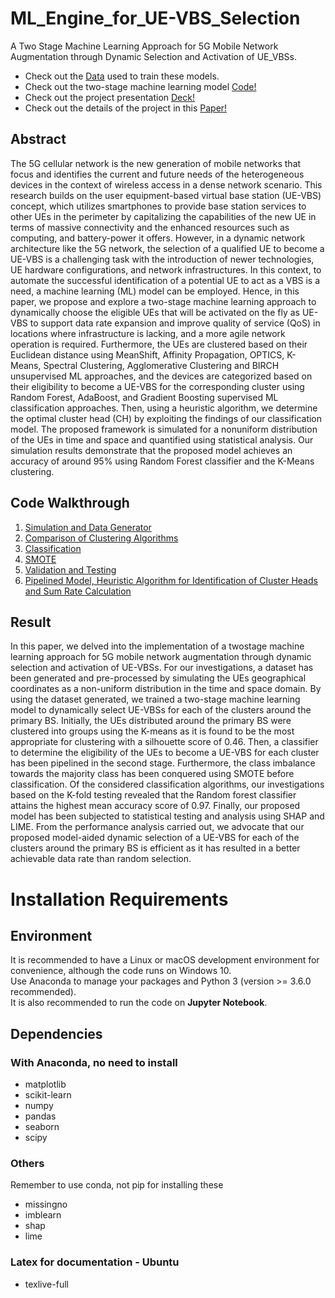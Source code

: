 # ML_Engine_for_UE-VBS_Selection
A Two Stage Machine Learning Approach for 5G Mobile Network Augmentation through Dynamic Selection and Activation of UE_VBSs.

- Check out the [Data](./master_simulation_1000_2500.csv) used to train these models.
- Check out the two-stage machine learning model [Code!](./06-Cluster_Head_and_Sum_Rate_Calculation.ipynb)
- Check out the project presentation [Deck!](./Docs/PPT-Review.pdf)
- Check out the details of the project in this [Paper!](./Docs/PAPER-A_Two_Stage_Machine_Learning_Approach_for_5G_Mobile_Network_Augmentation_through_Dynamic_Selection_and_Activation_of_UE_VBSs.pdf)

## Abstract
The 5G cellular network is the new generation
of mobile networks that focus and identifies the current and
future needs of the heterogeneous devices in the context of
wireless access in a dense network scenario. This research builds
on the user equipment-based virtual base station (UE-VBS)
concept, which utilizes smartphones to provide base station
services to other UEs in the perimeter by capitalizing the
capabilities of the new UE in terms of massive connectivity and
the enhanced resources such as computing, and battery-power it
offers. However, in a dynamic network architecture like the 5G
network, the selection of a qualified UE to become a UE-VBS is
a challenging task with the introduction of newer technologies,
UE hardware configurations, and network infrastructures. In
this context, to automate the successful identification of a
potential UE to act as a VBS is a need, a machine learning (ML)
model can be employed. Hence, in this paper, we propose and
explore a two-stage machine learning approach to dynamically
choose the eligible UEs that will be activated on the fly as
UE-VBS to support data rate expansion and improve quality
of service (QoS) in locations where infrastructure is lacking,
and a more agile network operation is required. Furthermore,
the UEs are clustered based on their Euclidean distance using
MeanShift, Affinity Propagation, OPTICS, K-Means, Spectral
Clustering, Agglomerative Clustering and BIRCH unsupervised
ML approaches, and the devices are categorized based on their
eligibility to become a UE-VBS for the corresponding cluster
using Random Forest, AdaBoost, and Gradient Boosting supervised
ML classification approaches. Then, using a heuristic
algorithm, we determine the optimal cluster head (CH) by
exploiting the findings of our classification model. The proposed
framework is simulated for a nonuniform distribution of the
UEs in time and space and quantified using statistical analysis.
Our simulation results demonstrate that the proposed model
achieves an accuracy of around 95% using Random Forest
classifier and the K-Means clustering.

## Code Walkthrough
1. [Simulation and Data Generator](./01-Simulation_and_Dataset_Generation.ipynb)
2. [Comparison of Clustering Algorithms](./02-Comparison_of_Clustering_Algorithms.ipynb)
3. [Classification](./03-Classification.ipynb)
4. [SMOTE](04-SMOTE.ipynb)
5. [Validation and Testing](./05-Validation_and_Testing.ipynb)
6. [Pipelined Model, Heuristic Algorithm for Identification of Cluster Heads and Sum Rate Calculation](./06-Cluster_Head_and_Sum_Rate_Calculation.ipynb)

## Result
In this paper, we delved into the implementation of a twostage
machine learning approach for 5G mobile network
augmentation through dynamic selection and activation of
UE-VBSs. For our investigations, a dataset has been generated
and pre-processed by simulating the UEs geographical coordinates as a non-uniform distribution in the time and
space domain. By using the dataset generated, we trained
a two-stage machine learning model to dynamically select
UE-VBSs for each of the clusters around the primary BS.
Initially, the UEs distributed around the primary BS were
clustered into groups using the K-means as it is found to be
the most appropriate for clustering with a silhouette score of
0.46. Then, a classifier to determine the eligibility of the UEs
to become a UE-VBS for each cluster has been pipelined in
the second stage. Furthermore, the class imbalance towards
the majority class has been conquered using SMOTE before
classification. Of the considered classification algorithms, our
investigations based on the K-fold testing revealed that the
Random forest classifier attains the highest mean accuracy
score of 0.97. Finally, our proposed model has been subjected
to statistical testing and analysis using SHAP and LIME.
From the performance analysis carried out, we advocate that
our proposed model-aided dynamic selection of a UE-VBS
for each of the clusters around the primary BS is efficient as
it has resulted in a better achievable data rate than random
selection.

# Installation Requirements
## Environment
It is recommended to have a Linux or macOS development environment for convenience, although the code runs on Windows 10. <br>
Use Anaconda to manage your packages and Python 3 (version >= 3.6.0 recommended). <br>
It is also recommended to run the code on <strong>Jupyter Notebook</strong>.

## Dependencies
### With Anaconda, no need to install
- matplotlib
- scikit-learn
- numpy
- pandas
- seaborn
- scipy
### Others
Remember to use conda, not pip for installing these
- missingno
- imblearn
- shap
- lime
### Latex for documentation - Ubuntu
- texlive-full
